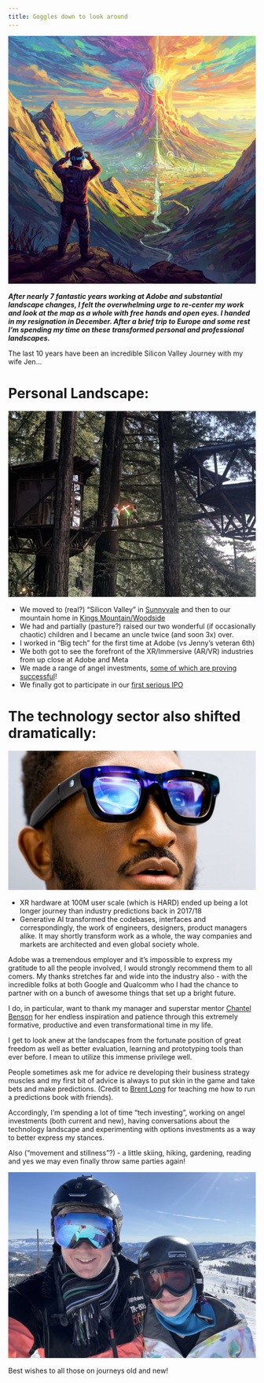 ```yaml
---
title: Goggles down to look around
---
```


<img src="assets/images/goggles_off_Gemini_Generated_Image.jpeg"/>

***After nearly 7 fantastic years working at Adobe and substantial landscape changes, I felt the overwhelming urge to re-center my work and look at the map as a whole with free hands and open eyes. I handed in my resignation in December.  After a brief trip to Europe and some rest I’m spending my time on these transformed personal and professional landscapes.***

The last 10 years have been an incredible Silicon Valley Journey with my wife Jen…

# Personal Landscape:

<img src="assets/images/IMG_1602.jpg"/>

- We moved to (real?) “Silicon Valley” in [Sunnyvale](https://steveblank.com/2010/01/07/the-secret-history-of-silicon-valley-part-13-lockheed-the-startup-with-nuclear-missiles/) and then to our mountain home in [Kings Mountain/Woodside](https://maps.app.goo.gl/qS1eVh5bzSdbivNJ6)
- We had and partially (pasture?) raised our two wonderful (if occasionally chaotic) children and I became an uncle twice (and soon 3x) over.
- I worked in “Big tech” for the first time at Adobe (vs Jenny’s veteran 6th) 
- We both got to see the forefront of the XR/Immersive (AR/VR) industries from up close at Adobe and Meta
- We made a range of angel investments, [some of which are proving successful](https://fluoraplant.com/)!
- We finally got to participate in our [first serious IPO](https://deadline.com/2024/10/reddit-stock-rockets-first-profit-since-ipo-ai-1236162716/)

# The technology sector also shifted dramatically:

<img src="assets/images/MKBHD.jpg"/>

- XR hardware at 100M user scale (which is HARD) ended up being a lot longer journey than industry predictions back in 2017/18
- Generative AI transformed the codebases, interfaces and correspondingly, the work of engineers, designers, product managers alike. It may shortly transform work as a whole, the way companies and markets are architected and even global society whole.

Adobe was a tremendous employer and it’s impossible to express my gratitude to all the people involved, I would strongly recommend them to all comers. My thanks stretches far and wide into the industry also - with the incredible folks at both Google and Qualcomm who I had the chance to partner with on a bunch of awesome things that set up a bright future.

I do, in particular, want to thank my manager and superstar mentor [Chantel Benson](https://www.linkedin.com/in/chantelbenson/) for her endless inspiration and patience through this extremely formative, productive and even transformational time in my life. 

I get to look anew at the landscapes from the fortunate position of great freedom as well as better evaluation, learning and prototyping tools than ever before. I mean to utilize this immense privilege well.

People sometimes ask me for advice re developing their business strategy muscles and my first bit of advice is always to put skin in the game and take bets and make predictions. (Credit to [Brent Long](https://www.linkedin.com/in/brentlonglink/) for teaching me how to run a predictions book with friends).

Accordingly, I’m spending a lot of time “tech investing”, working on angel investments (both current and new), having conversations about the technology landscape and experimenting with options investments as a way to better express my stances.

Also (“movement and stillness”?) - a little skiing, hiking, gardening, reading and yes we may even finally throw same parties again!

<img src="assets/images/skiing_sugarbowl_2025.jpg"/>

Best wishes to all those on journeys old and new!
